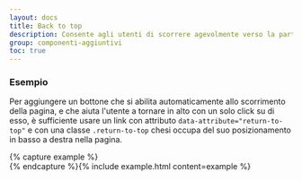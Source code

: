 ```yaml
---
layout: docs
title: Back to top
description: Consente agli utenti di scorrere agevolmente verso la parte superiore della pagina 
group: componenti-aggiuntivi
toc: true
---
```


### Esempio

Per aggiungere un bottone che si abilita automaticamente allo scorrimento della pagina, e che aiuta l'utente a tornare in alto con un solo click su di esso, è sufficiente usare un link con attributo `data-attribute="return-to-top"` e con una classe `.return-to-top` chesi occupa del suo posizionamento in basso a destra nella pagina.

<style>
  /* Style override for Documentation purposes */
  .return-to-top {
    position: relative;
    bottom: unset;
    right: unset;
    display: block !important;
    margin: 0 auto;
  }
</style>


{% capture example %}
<a href="#" data-attribute="return-to-top" class="return-to-top"><i class="it-collapse"></i></a>
{% endcapture %}{% include example.html content=example %}

